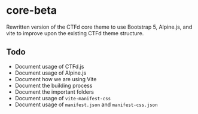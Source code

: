 # core-beta

Rewritten version of the CTFd core theme to use Bootstrap 5, Alpine.js, and vite to improve upon the existing CTFd theme structure. 

## Todo

- Document usage of CTFd.js
- Document usage of Alpine.js
- Document how we are using Vite
- Document the building process
- Document the important folders
- Document usage of `vite-manifest-css`
- Document usage of `manifest.json` and `manifest-css.json`